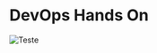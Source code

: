 # DevOps Hands On
![Teste](https://github.com/Lucasvdo/labdevops-experience/actions/workflows/pipeline.yml/badge.svg)
